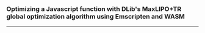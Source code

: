 ### Optimizing a Javascript function with DLib's MaxLIPO+TR global optimization algorithm using Emscripten and WASM


---
